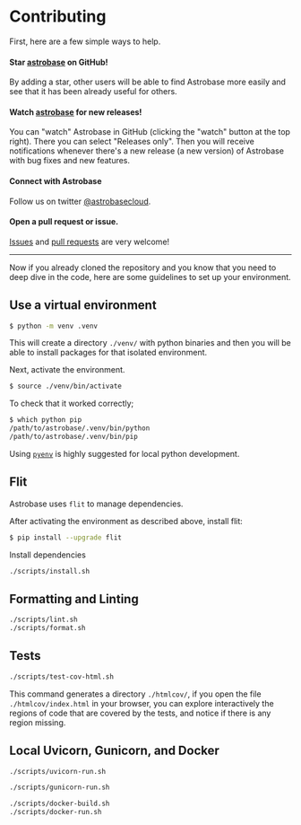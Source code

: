 # Contributing

First, here are a few simple ways to help.

#### Star [astrobase](https://github.com/anthonycorletti/astrobase) on GitHub!
By adding a star, other users will be able to find Astrobase more easily and see that it has been already useful for others.

#### Watch [astrobase](https://github.com/anthonycorletti/astrobase) for new releases!
You can "watch" Astrobase in GitHub (clicking the "watch" button at the top right). There you can select "Releases only". Then you will receive notifications whenever there's a new release (a new version) of Astrobase with bug fixes and new features.

#### Connect with Astrobase
Follow us on twitter [@astrobasecloud](https://twitter.com/astrobasecloud).

#### Open a pull request or issue.

[Issues](https://github.com/anthonycorletti/astrobase/issues/new/choose) and [pull requests](https://github.com/anthonycorletti/astrobase/pulls) are very welcome!


---

Now if you already cloned the repository and you know that you need to deep dive in the code, here are some guidelines to set up your environment.


## Use a virtual environment

```sh
$ python -m venv .venv
```

This will create a directory `./venv/` with python binaries and then you will be able to install packages for that isolated environment.

Next, activate the environment.

```sh
$ source ./venv/bin/activate
```

To check that it worked correctly;

```sh
$ which python pip
/path/to/astrobase/.venv/bin/python
/path/to/astrobase/.venv/bin/pip
```

Using [`pyenv`](https://github.com/pyenv/pyenv) is highly suggested for local python development.

## Flit

Astrobase uses `flit` to manage dependencies.

After activating the environment as described above, install flit:

```sh
$ pip install --upgrade flit
```

Install dependencies

```sh
./scripts/install.sh
```

## Formatting and Linting

```sh
./scripts/lint.sh
./scripts/format.sh
```

## Tests

```sh
./scripts/test-cov-html.sh
```

This command generates a directory `./htmlcov/`, if you open the file` ./htmlcov/index.html` in your browser, you can explore interactively the regions of code that are covered by the tests, and notice if there is any region missing.

## Local Uvicorn, Gunicorn, and Docker

```sh
./scripts/uvicorn-run.sh
```

```sh
./scripts/gunicorn-run.sh
```

```sh
./scripts/docker-build.sh
./scripts/docker-run.sh
```

